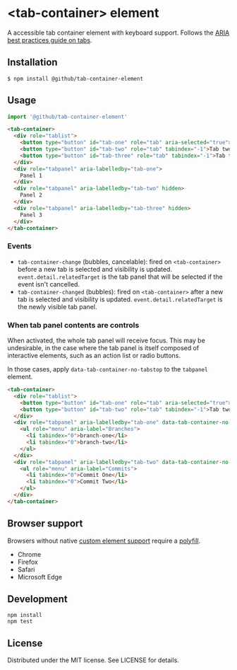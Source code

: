 # &lt;tab-container&gt; element

A accessible tab container element with keyboard support. Follows the [ARIA best practices guide on tabs](https://www.w3.org/WAI/ARIA/apg/patterns/tabpanel/).

## Installation

```
$ npm install @github/tab-container-element
```

## Usage

```js
import '@github/tab-container-element'
```

```html
<tab-container>
  <div role="tablist">
    <button type="button" id="tab-one" role="tab" aria-selected="true">Tab one</button>
    <button type="button" id="tab-two" role="tab" tabindex="-1">Tab two</button>
    <button type="button" id="tab-three" role="tab" tabindex="-1">Tab three</button>
  </div>
  <div role="tabpanel" aria-labelledby="tab-one">
    Panel 1
  </div>
  <div role="tabpanel" aria-labelledby="tab-two" hidden>
    Panel 2
  </div>
  <div role="tabpanel" aria-labelledby="tab-three" hidden>
    Panel 3
  </div>
</tab-container>
```

### Events

- `tab-container-change` (bubbles, cancelable): fired on `<tab-container>` before a new tab is selected and visibility is updated. `event.detail.relatedTarget` is the tab panel that will be selected if the event isn't cancelled.
- `tab-container-changed` (bubbles): fired on `<tab-container>` after a new tab is selected and visibility is updated. `event.detail.relatedTarget` is the newly visible tab panel.

### When tab panel contents are controls

When activated, the whole tab panel will receive focus. This may be undesirable, in the case where the tab panel is itself composed of interactive elements, such as an action list or radio buttons.

In those cases, apply `data-tab-container-no-tabstop` to the `tabpanel` element.

```html
<tab-container>
  <div role="tablist">
    <button type="button" id="tab-one" role="tab" aria-selected="true">Tab one</button>
    <button type="button" id="tab-two" role="tab" tabindex="-1">Tab two</button>
  </div>
  <div role="tabpanel" aria-labelledby="tab-one" data-tab-container-no-tabstop>
    <ul role="menu" aria-label="Branches">
      <li tabindex="0">branch-one</li>
      <li tabindex="0">branch-two</li>
    </ul>
  </div>
  <div role="tabpanel" aria-labelledby="tab-two" data-tab-container-no-tabstop hidden>
    <ul role="menu" aria-label="Commits">
      <li tabindex="0">Commit One</li>
      <li tabindex="0">Commit Two</li>
    </ul>
  </div>
</tab-container>
```

## Browser support

Browsers without native [custom element support][support] require a [polyfill][].

- Chrome
- Firefox
- Safari
- Microsoft Edge

[support]: https://caniuse.com/#feat=custom-elementsv1
[polyfill]: https://github.com/webcomponents/polyfills/tree/master/packages/custom-elements

## Development

```
npm install
npm test
```

## License

Distributed under the MIT license. See LICENSE for details.
